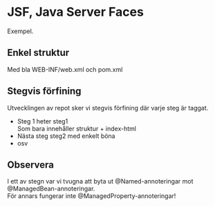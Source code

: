 # JSF, Java Server Faces
Exempel.
## Enkel struktur
 Med bla WEB-INF/web.xml och pom.xml
 
## Stegvis förfining
Utvecklingen av repot sker vi stegvis förfining där varje steg är taggat.
* Steg 1 heter steg1<br/>
Som bara innehåller struktur + index-html
* Nästa steg steg2 med enkelt böna
* osv

## Observera
I ett av stegn var vi tvugna att byta ut @Named-annoteringar mot @ManagedBean-annoteringar.<br />
För annars fungerar inte @ManagedProperty-annoteringar!